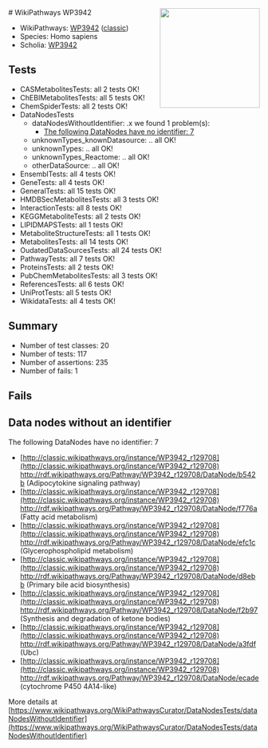 <img style="float: right; width: 200px" src="https://upload.wikimedia.org/wikipedia/commons/thumb/8/83/Wplogo_with_text_500.png/640px-Wplogo_with_text_500.png" />
# WikiPathways WP3942

* WikiPathways: [WP3942](https://wikipathways.org/pathways/WP3942) ([classic](https://classic.wikipathways.org/instance/WP3942))
* Species: Homo sapiens
* Scholia: [WP3942](https://scholia.toolforge.org/wikipathways/WP3942)
## Tests
* CASMetabolitesTests: all 2 tests OK!
* ChEBIMetabolitesTests: all 5 tests OK!
* ChemSpiderTests: all 2 tests OK!
* DataNodesTests
    * dataNodesWithoutIdentifier: .x we found 1 problem(s):
        * [The following DataNodes have no identifier: 7](#d2d32fa6)
    * unknownTypes_knownDatasource: .. all OK!
    * unknownTypes: .. all OK!
    * unknownTypes_Reactome: .. all OK!
    * otherDataSource: .. all OK!
* EnsemblTests: all 4 tests OK!
* GeneTests: all 4 tests OK!
* GeneralTests: all 15 tests OK!
* HMDBSecMetabolitesTests: all 3 tests OK!
* InteractionTests: all 8 tests OK!
* KEGGMetaboliteTests: all 2 tests OK!
* LIPIDMAPSTests: all 1 tests OK!
* MetaboliteStructureTests: all 1 tests OK!
* MetabolitesTests: all 14 tests OK!
* OudatedDataSourcesTests: all 24 tests OK!
* PathwayTests: all 7 tests OK!
* ProteinsTests: all 2 tests OK!
* PubChemMetabolitesTests: all 3 tests OK!
* ReferencesTests: all 6 tests OK!
* UniProtTests: all 5 tests OK!
* WikidataTests: all 4 tests OK!


## Summary

* Number of test classes: 20
* Number of tests: 117
* Number of assertions: 235
* Number of fails: 1

## Fails

<a name="d2d32fa6" />

## Data nodes without an identifier

The following DataNodes have no identifier: 7

* [http://classic.wikipathways.org/instance/WP3942_r129708](http://classic.wikipathways.org/instance/WP3942_r129708) http://rdf.wikipathways.org/Pathway/WP3942_r129708/DataNode/b542b (Adipocytokine signaling pathway)
* [http://classic.wikipathways.org/instance/WP3942_r129708](http://classic.wikipathways.org/instance/WP3942_r129708) http://rdf.wikipathways.org/Pathway/WP3942_r129708/DataNode/f776a (Fatty acid metabolism)
* [http://classic.wikipathways.org/instance/WP3942_r129708](http://classic.wikipathways.org/instance/WP3942_r129708) http://rdf.wikipathways.org/Pathway/WP3942_r129708/DataNode/efc1c (Glycerophospholipid metabolism)
* [http://classic.wikipathways.org/instance/WP3942_r129708](http://classic.wikipathways.org/instance/WP3942_r129708) http://rdf.wikipathways.org/Pathway/WP3942_r129708/DataNode/d8ebb (Primary bile acid biosynthesis)
* [http://classic.wikipathways.org/instance/WP3942_r129708](http://classic.wikipathways.org/instance/WP3942_r129708) http://rdf.wikipathways.org/Pathway/WP3942_r129708/DataNode/f2b97 (Synthesis and degradation of ketone bodies)
* [http://classic.wikipathways.org/instance/WP3942_r129708](http://classic.wikipathways.org/instance/WP3942_r129708) http://rdf.wikipathways.org/Pathway/WP3942_r129708/DataNode/a3fdf (Ubc)
* [http://classic.wikipathways.org/instance/WP3942_r129708](http://classic.wikipathways.org/instance/WP3942_r129708) http://rdf.wikipathways.org/Pathway/WP3942_r129708/DataNode/ecade (cytochrome P450 4A14-like)


More details at [https://www.wikipathways.org/WikiPathwaysCurator/DataNodesTests/dataNodesWithoutIdentifier](https://www.wikipathways.org/WikiPathwaysCurator/DataNodesTests/dataNodesWithoutIdentifier)

